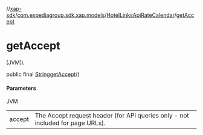 //[xap-sdk](../../../index.md)/[com.expediagroup.sdk.xap.models](../index.md)/[HotelLinksApiRateCalendar](index.md)/[getAccept](get-accept.md)

# getAccept

[JVM]\

public final [String](https://docs.oracle.com/javase/8/docs/api/java/lang/String.html)[getAccept](get-accept.md)()

#### Parameters

JVM

| | |
|---|---|
| accept | The Accept request header (for API queries only - not included for page URLs). |
